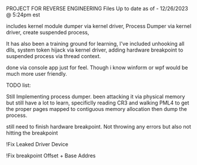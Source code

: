 PROJECT FOR REVERSE ENGINEERING
Files Up to date as of - 12/26/2023 @ 5:24pm est

includes kernel module dumper via kernel driver, 
Process Dumper via kernel driver, 
create suspended process,

It has also been a training ground for learning, I've included unhooking all dlls, system token hijack via kernel driver, adding hardware breakpoint to suspended process via thread context.

done via console app just for feel. Though i know winform or wpf would be much more user friendly.


TODO list:

Still Implementing process dumper. been attacking it via physical memory but still have a lot to learn, 
specificlly reading CR3 and walking PML4 to get the proper pages mapped to contiguous memory allocation then dump the process.

still need to finish hardware breakpoint. Not throwing any errors but also not hitting the breakpoint
 
!Fix Leaked Driver Device

!Fix  breakpoint Offset + Base Addres



